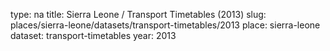 type: na
title: Sierra Leone / Transport Timetables (2013)
slug: places/sierra-leone/datasets/transport-timetables/2013
place: sierra-leone
dataset: transport-timetables
year: 2013
